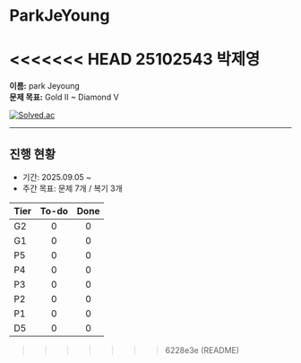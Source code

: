# ParkJeYoung
<<<<<<< HEAD
25102543 박제영
=======

**이름:** park Jeyoung  
**문제 목표:** Gold II ~ Diamond V

[![Solved.ac](https://mazassumnida.wtf/api/v2/generate_badge?boj=parkgoj0)](https://solved.ac/profile/<your_boj_id>)

---

## 진행 현황
- 기간: 2025.09.05 ~ 
- 주간 목표: 문제 7개 / 복기 3개

| Tier | To-do | Done |
|---|:--:|:--:|
| G2 | 0 | 0 |
| G1 | 0 | 0 |
| P5 | 0 | 0 |
| P4 | 0 | 0 |
| P3 | 0 | 0 |
| P2 | 0 | 0 |
| P1 | 0 | 0 |
| D5 | 0 | 0 |


>>>>>>> 6228e3e (README)
